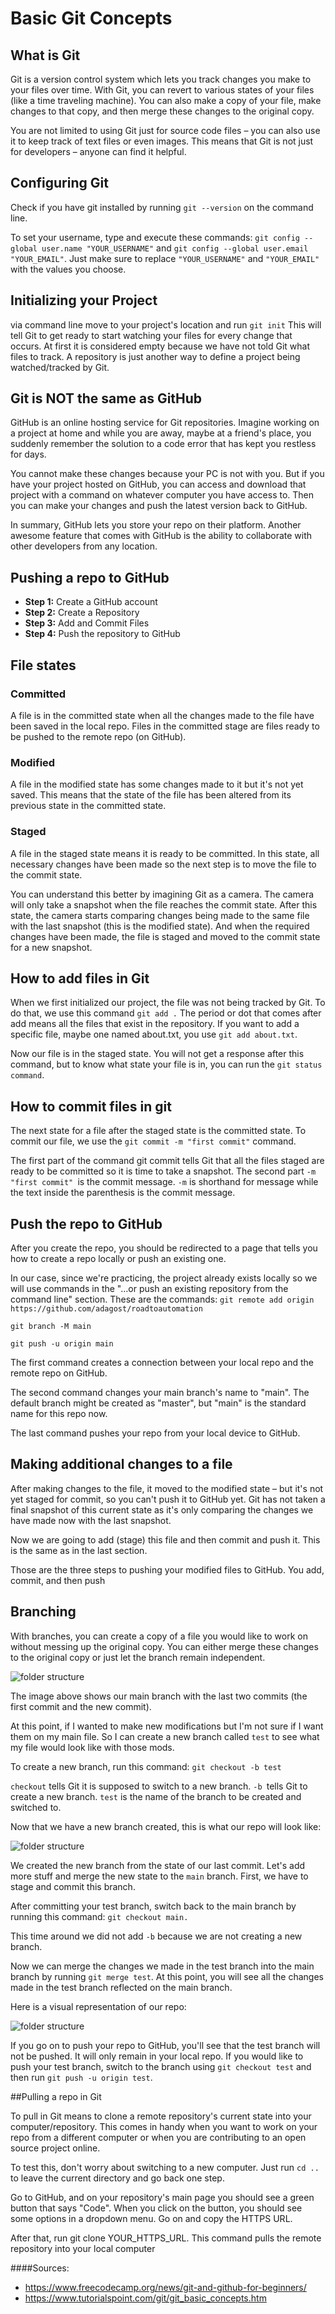 # Basic Git Concepts
## What is Git

Git is a version control system which lets you track changes you make to your files over time. With Git, you can revert to various states of your files (like a time traveling machine). You can also make a copy of your file, make changes to that copy, and then merge these changes to the original copy.

You are not limited to using Git just for source code files – you can also use it to keep track of text files or even images. This means that Git is not just for developers – anyone can find it helpful.

## Configuring Git

Check if you have git installed by running `git --version` on the command line.

To set your username, type and execute these commands: `git config --global user.name "YOUR_USERNAME"` and `git config --global user.email "YOUR_EMAIL"`. Just make sure to replace `"YOUR_USERNAME"` and `"YOUR_EMAIL"` with the values you choose.

## Initializing your Project

via command line move to your project's location and run `git init` This will tell Git to get ready to start watching your files for every change that occurs.
At first it is considered empty because we have not told Git what files to track. A repository is just another way to define a project being watched/tracked by Git.

## Git is NOT the same as GitHub

GitHub is an online hosting service for Git repositories. Imagine working on a project at home and while you are away, maybe at a friend's place, you suddenly remember the solution to a code error that has kept you restless for days.

You cannot make these changes because your PC is not with you. But if you have your project hosted on GitHub, you can access and download that project with a command on whatever computer you have access to. Then you can make your changes and push the latest version back to GitHub.

In summary, GitHub lets you store your repo on their platform. Another awesome feature that comes with GitHub is the ability to collaborate with other developers from any location.

## Pushing a repo to GitHub

- **Step 1:** Create a GitHub account
- **Step 2:** Create a Repository  
- **Step 3:** Add and Commit Files
- **Step 4:** Push the repository to GitHub

## File states

### Committed 
A file is in the committed state when all the changes made to the file have been saved in the local repo. Files in the committed stage are files ready to be pushed to the remote repo (on GitHub).
### Modified
A file in the modified state has some changes made to it but it's not yet saved. This means that the state of the file has been altered from its previous state in the committed state.
### Staged
A file in the staged state means it is ready to be committed. In this state, all necessary changes have been made so the next step is to move the file to the commit state.        

You can understand this better by imagining Git as a camera. The camera will only take a snapshot when the file reaches the commit state. After this state, the camera starts comparing changes being made to the same file with the last snapshot (this is the modified state). And when the required changes have been made, the file is staged and moved to the commit state for a new snapshot.

## How to add files in Git
When we first initialized our project, the file was not being tracked by Git. To do that, we use this command `git add .` The period or dot that comes after add means all the files that exist in the repository. If you want to add a specific file, maybe one named about.txt, you use `git add about.txt`.

Now our file is in the staged state. You will not get a response after this command, but to know what state your file is in, you can run the `git status command`.
## How to commit files in git

The next state for a file after the staged state is the committed state. To commit our file, we use the `git commit -m "first commit"` command.

The first part of the command git commit tells Git that all the files staged are ready to be committed so it is time to take a snapshot. The second part `-m "first commit" `is the commit message. `-m` is shorthand for message while the text inside the parenthesis is the commit message.

## Push the repo to GitHub

After you create the repo, you should be redirected to a page that tells you how to create a repo locally or push an existing one.

In our case, since we're practicing, the project already exists locally so we will use commands in the "…or push an existing repository from the command line" section. These are the commands:
`git remote add origin https://github.com/adagost/roadtoautomation` 

`git branch -M main`
  
`git push -u origin main`

The first command creates a connection between your local repo and the remote repo on GitHub.

The second command changes your main branch's name to "main". The default branch might be created as "master", but "main" is the standard name for this repo now.

The last command pushes your repo from your local device to GitHub.

## Making additional changes to a file
After making changes to the file, it moved to the modified state – but it's not yet staged for commit, so you can't push it to GitHub yet. Git has not taken a final snapshot of this current state as it's only comparing the changes we have made now with the last snapshot.

Now we are going to add (stage) this file and then commit and push it. This is the same as in the last section.

Those are the three steps to pushing your modified files to GitHub. You add, commit, and then push

## Branching
With branches, you can create a copy of a file you would like to work on without messing up the original copy. You can either merge these changes to the original copy or just let the branch remain independent.

![folder structure](Images/g638.jpg)

The image above shows our main branch with the last two commits (the first commit and the new commit).

At this point, if I wanted to make new modifications but I'm not sure if I want them on my main file. So I can create a new branch called `test` to see what my file would look like with those mods.

To create a new branch, run this command: `git checkout -b test`

`checkout` tells Git it is supposed to switch to a new branch. `-b `tells Git to create a new branch. `test` is the name of the branch to be created and switched to.

Now that we have a new branch created, this is what our repo will look like:

![folder structure](Images/g664.jpg)

We created the new branch from the state of our last commit. Let's add more stuff and merge the new state to the `main` branch. First, we have to stage and commit this branch.

After committing your test branch, switch back to the main branch by running this command: `git checkout main.`

This time around we did not add `-b` because we are not creating a new branch.

Now we can merge the changes we made in the test branch into the main branch by running `git merge test`. At this point, you will see all the changes made in the test branch reflected on the main branch.

Here is a visual representation of our repo:

![folder structure](Images/g816.jpg)

If you go on to push your repo to GitHub, you'll see that the test branch will not be pushed. It will only remain in your local repo. If you would like to push your test branch, switch to the branch using `git checkout test` and then run `git push -u origin test`.

##Pulling a repo in Git

To pull in Git means to clone a remote repository's current state into your computer/repository. This comes in handy when you want to work on your repo from a different computer or when you are contributing to an open source project online.

To test this, don't worry about switching to a new computer. Just run `cd ..` to leave the current directory and go back one step.

Go to GitHub, and on your repository's main page you should see a green button that says "Code". When you click on the button, you should see some options in a dropdown menu. Go on and copy the HTTPS URL.

After that, run git clone YOUR_HTTPS_URL. This command pulls the remote repository into your local computer





####Sources: 
- https://www.freecodecamp.org/news/git-and-github-for-beginners/
- https://www.tutorialspoint.com/git/git_basic_concepts.htm
